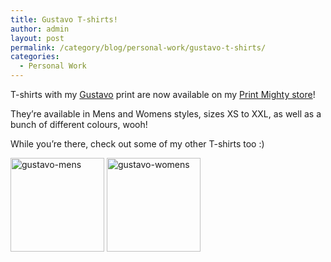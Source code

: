 ```yaml
---
title: Gustavo T-shirts!
author: admin
layout: post
permalink: /category/blog/personal-work/gustavo-t-shirts/
categories:
  - Personal Work
---
```

T-shirts with my [Gustavo][1] print are now available on my <a href="http://thecrypt.printmighty.co.nz" target="_blank">Print Mighty store</a>!

They&#8217;re available in Mens and Womens styles, sizes XS to XXL, as well as a bunch of different colours, wooh!

While you&#8217;re there, check out some of my other T-shirts too :)

<a href="http://thecrypt.printmighty.co.nz/products/gustavo" target="_blank"><img src="http://thecrypt.co.nz/wp-content/uploads/2014/08/gustavo-mens-150x150.jpg" alt="gustavo-mens" width="150" height="150" class="alignnone size-thumbnail wp-image-379" /></a> <a href="http://thecrypt.printmighty.co.nz/products/gustavo-2" target="_blank"><img src="http://thecrypt.co.nz/wp-content/uploads/2014/08/gustavo-womens-150x150.jpg" alt="gustavo-womens" width="150" height="150" class="alignnone size-thumbnail wp-image-380" /></a>

 [1]: http://thecrypt.co.nz/category/portfolio/2d/illustration/gustavo/ "Gustavo"